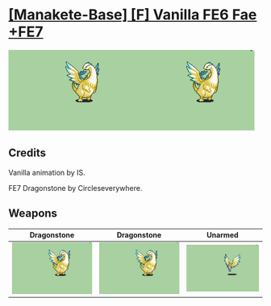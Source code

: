 # [\[Manakete-Base\] \[F\] Vanilla FE6 Fae +FE7](./)

<img src="./8.%20Dragonstone/Dragonstone_000.png" alt="[Manakete-Base] [F] Vanilla FE6 Fae +FE7 standing" />

## Credits

Vanilla animation by IS.

FE7 Dragonstone by Circleseverywhere.

## Weapons


|Dragonstone |Dragonstone |Unarmed |
|  :---: | :---: | :---: |
| <img alt="Dragonstone animation" src="./8.%20Dragonstone/Dragonstone.gif" /> | <img alt="Dragonstone animation" src="./8.%20Dragonstone%20(FE7)/Dragonstone.gif" /> | <img alt="Unarmed animation" src="./8.%20Unarmed/Unarmed.gif" /> |
